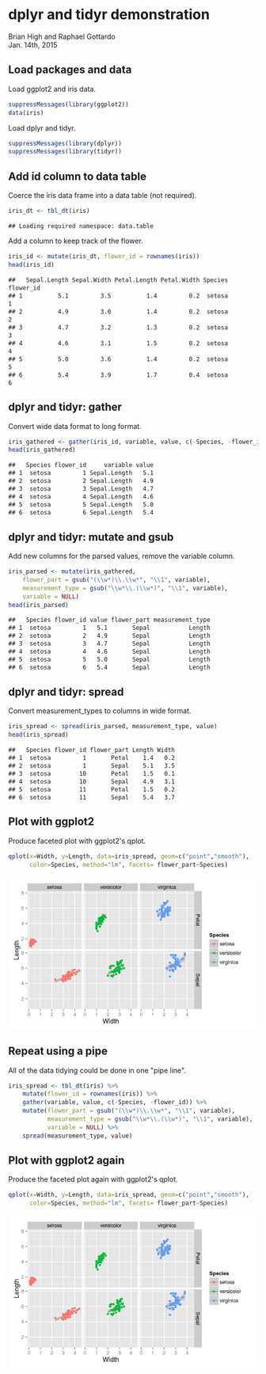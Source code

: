 # dplyr and tidyr demonstration
Brian High and Raphael Gottardo  
Jan. 14th, 2015  

## Load packages and data
Load ggplot2 and iris data.


```r
suppressMessages(library(ggplot2))
data(iris)
```

Load dplyr and tidyr.


```r
suppressMessages(library(dplyr))
suppressMessages(library(tidyr))
```

## Add id column to data table
Coerce the iris data frame into a data table (not required).


```r
iris_dt <- tbl_dt(iris)
```

```
## Loading required namespace: data.table
```

Add a column to keep track of the flower.


```r
iris_id <- mutate(iris_dt, flower_id = rownames(iris))
head(iris_id)
```

```
##   Sepal.Length Sepal.Width Petal.Length Petal.Width Species flower_id
## 1          5.1         3.5          1.4         0.2  setosa         1
## 2          4.9         3.0          1.4         0.2  setosa         2
## 3          4.7         3.2          1.3         0.2  setosa         3
## 4          4.6         3.1          1.5         0.2  setosa         4
## 5          5.0         3.6          1.4         0.2  setosa         5
## 6          5.4         3.9          1.7         0.4  setosa         6
```

## dplyr and tidyr: gather
Convert wide data format to long format.


```r
iris_gathered <- gather(iris_id, variable, value, c(-Species, -flower_id))
head(iris_gathered)
```

```
##   Species flower_id     variable value
## 1  setosa         1 Sepal.Length   5.1
## 2  setosa         2 Sepal.Length   4.9
## 3  setosa         3 Sepal.Length   4.7
## 4  setosa         4 Sepal.Length   4.6
## 5  setosa         5 Sepal.Length   5.0
## 6  setosa         6 Sepal.Length   5.4
```

## dplyr and tidyr: mutate and gsub
Add new columns for the parsed values, remove the variable column.


```r
iris_parsed <- mutate(iris_gathered, 
    flower_part = gsub("(\\w*)\\.\\w*", "\\1", variable), 
    measurement_type = gsub("\\w*\\.(\\w*)", "\\1", variable),
    variable = NULL)
head(iris_parsed)
```

```
##   Species flower_id value flower_part measurement_type
## 1  setosa         1   5.1       Sepal           Length
## 2  setosa         2   4.9       Sepal           Length
## 3  setosa         3   4.7       Sepal           Length
## 4  setosa         4   4.6       Sepal           Length
## 5  setosa         5   5.0       Sepal           Length
## 6  setosa         6   5.4       Sepal           Length
```

## dplyr and tidyr: spread
Convert measurement_types to columns in wide format.


```r
iris_spread <- spread(iris_parsed, measurement_type, value)
head(iris_spread)
```

```
##   Species flower_id flower_part Length Width
## 1  setosa         1       Petal    1.4   0.2
## 2  setosa         1       Sepal    5.1   3.5
## 3  setosa        10       Petal    1.5   0.1
## 4  setosa        10       Sepal    4.9   3.1
## 5  setosa        11       Petal    1.5   0.2
## 6  setosa        11       Sepal    5.4   3.7
```

## Plot with ggplot2
Produce faceted plot with ggplot2's qplot.


```r
qplot(x=Width, y=Length, data=iris_spread, geom=c("point","smooth"), 
      color=Species, method="lm", facets= flower_part~Species)
```

![](dplyr_and_tidyr_demo_manually_edited_files/figure-html/unnamed-chunk-8-1.png) 

## Repeat using a pipe
All of the data tidying could be done in one "pipe line".


```r
iris_spread <- tbl_dt(iris) %>% 
    mutate(flower_id = rownames(iris)) %>%
    gather(variable, value, c(-Species, -flower_id)) %>%
    mutate(flower_part = gsub("(\\w*)\\.\\w*", "\\1", variable), 
           measurement_type = gsub("\\w*\\.(\\w*)", "\\1", variable),
           variable = NULL) %>%
    spread(measurement_type, value)
```

## Plot with ggplot2 again
Produce the faceted plot again with ggplot2's qplot.


```r
qplot(x=Width, y=Length, data=iris_spread, geom=c("point","smooth"), 
      color=Species, method="lm", facets= flower_part~Species)
```

![](dplyr_and_tidyr_demo_manually_edited_files/figure-html/unnamed-chunk-10-1.png) 
